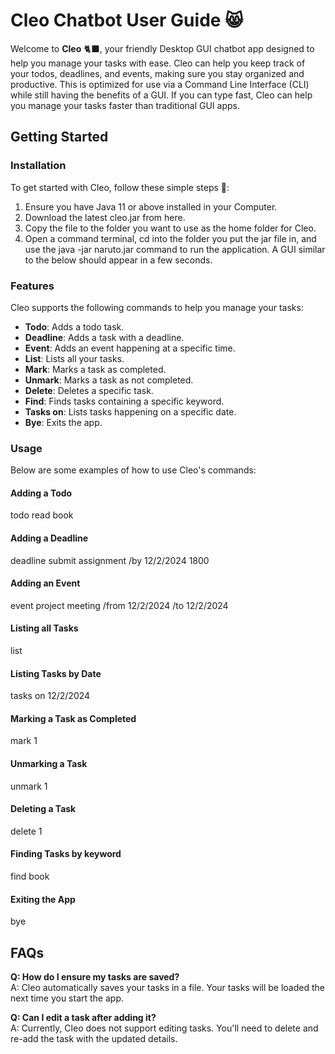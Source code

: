 # Cleo Chatbot User Guide 😸

Welcome to **Cleo** 🐈‍⬛, your friendly Desktop GUI chatbot app designed to help you manage your tasks with ease. Cleo can help you keep track of your todos, deadlines, and events, making sure you stay organized and productive.
This is optimized for use via a Command Line Interface (CLI) while still having the benefits of a GUI. If you can type fast, Cleo can help you manage your tasks faster than traditional GUI apps.

## Getting Started

### Installation

To get started with Cleo, follow these simple steps 🎉:

1. Ensure you have Java 11 or above installed in your Computer.
2. Download the latest cleo.jar from here.
3. Copy the file to the folder you want to use as the home folder for Cleo.
4. Open a command terminal, cd into the folder you put the jar file in, and use the java -jar naruto.jar command to run the application.
   A GUI similar to the below should appear in a few seconds.

### Features

Cleo supports the following commands to help you manage your tasks:

- **Todo**: Adds a todo task.
- **Deadline**: Adds a task with a deadline.
- **Event**: Adds an event happening at a specific time.
- **List**: Lists all your tasks.
- **Mark**: Marks a task as completed.
- **Unmark**: Marks a task as not completed.
- **Delete**: Deletes a specific task.
- **Find**: Finds tasks containing a specific keyword.
- **Tasks on**: Lists tasks happening on a specific date.
- **Bye**: Exits the app.

### Usage

Below are some examples of how to use Cleo's commands:

#### Adding a Todo
todo read book

#### Adding a Deadline
deadline submit assignment /by 12/2/2024 1800

#### Adding an Event
event project meeting /from 12/2/2024 /to 12/2/2024

#### Listing all Tasks
list

#### Listing Tasks by Date
tasks on 12/2/2024

#### Marking a Task as Completed
mark 1

#### Unmarking a Task
unmark 1

#### Deleting a Task
delete 1

#### Finding Tasks by keyword
find book

#### Exiting the App
bye


## FAQs

**Q: How do I ensure my tasks are saved?**  
A: Cleo automatically saves your tasks in a file. Your tasks will be loaded the next time you start the app.

**Q: Can I edit a task after adding it?**  
A: Currently, Cleo does not support editing tasks. You'll need to delete and re-add the task with the updated details.
